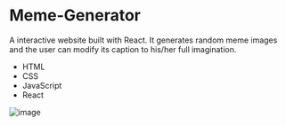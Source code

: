 # Meme-Generator
A interactive website built with React. It generates random meme images and the user can modify its caption to his/her full imagination.
* HTML
* CSS
* JavaScript
* React

![image](https://user-images.githubusercontent.com/91674419/191969947-6203112f-72b7-491a-b8ca-252da8ad93f7.png)

